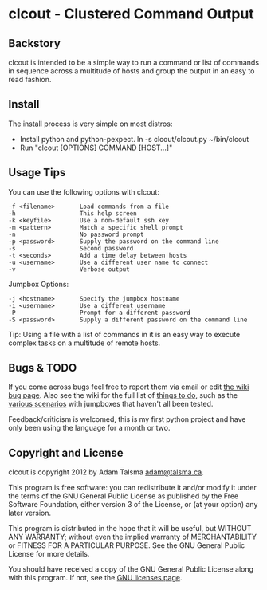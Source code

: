 clcout - Clustered Command Output
=================================

Backstory
---------

clcout is intended to be a simple way to run a command or list of 
commands in sequence across a multitude of hosts and group the
output in an easy to read fashion.

Install
-------

The install process is very simple on most distros:

- Install python and python-pexpect.
 ln -s clcout/clcout.py ~/bin/clcout
- Run "clcout [OPTIONS] COMMAND [HOST...]"

Usage Tips
----------

You can use the following options with clcout:

	-f <filename>		Load commands from a file
	-h					This help screen
	-k <keyfile>		Use a non-default ssh key
	-m <pattern>		Match a specific shell prompt
	-n					No password prompt
	-p <password>		Supply the password on the command line
	-s					Second password
	-t <seconds>		Add a time delay between hosts
	-u <username>		Use a different user name to connect
	-v					Verbose output

Jumpbox Options:
	  
	-j <hostname>		Specify the jumpbox hostname
	-i <username>		Use a different username
	-P					Prompt for a different password
	-S <password>		Supply a different password on the command line

Tip: Using a file with a list of commands in it is an easy way to execute complex 
tasks on a multitude of remote hosts.

Bugs & TODO
-----------

If you come across bugs feel free to report them via email or edit [the wiki bug page](https://github.com/a-tal/clcout/wiki/Bugs).
Also see the wiki for the full list of [things to do](https://github.com/a-tal/clcout/wiki/Things-to-do), such as the [various scenarios](https://github.com/a-tal/clcout/wiki/Scenarios) with jumpboxes that haven't all been tested.

Feedback/criticism is welcomed, this is my first python project and have only been using the language for a month or two.

Copyright and License
---------------------

clcout is copyright 2012 by Adam Talsma <adam@talsma.ca>.

This program is free software: you can redistribute it and/or modify
it under the terms of the GNU General Public License as published by
the Free Software Foundation, either version 3 of the License, or
(at your option) any later version.

This program is distributed in the hope that it will be useful,
but WITHOUT ANY WARRANTY; without even the implied warranty of
MERCHANTABILITY or FITNESS FOR A PARTICULAR PURPOSE.  See the
GNU General Public License for more details.

You should have received a copy of the GNU General Public License
along with this program.  If not, see the
[GNU licenses page](http://www.gnu.org/licenses/).
